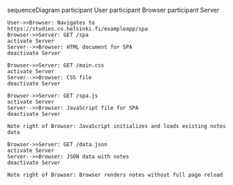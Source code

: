 sequenceDiagram
    participant User
    participant Browser
    participant Server

    User->>Browser: Navigates to https://studies.cs.helsinki.fi/exampleapp/spa
    Browser->>Server: GET /spa
    activate Server
    Server-->>Browser: HTML document for SPA
    deactivate Server

    Browser->>Server: GET /main.css
    activate Server
    Server-->>Browser: CSS file
    deactivate Server

    Browser->>Server: GET /spa.js
    activate Server
    Server-->>Browser: JavaScript file for SPA
    deactivate Server

    Note right of Browser: JavaScript initializes and loads existing notes data

    Browser->>Server: GET /data.json
    activate Server
    Server-->>Browser: JSON data with notes
    deactivate Server

    Note right of Browser: Browser renders notes without full page reload
